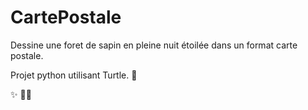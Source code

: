 # CartePostale
Dessine une foret de sapin en pleine nuit étoilée dans un format carte postale.

Projet python utilisant Turtle. 🐢

✨
🌲🌲
